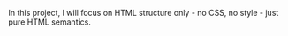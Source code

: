 <!DOCTYPE html>
<html>
<head>
<title></title>
</head>
<body>
<p> In this project, I will focus on HTML structure only - no CSS, no style - just pure HTML semantics.</p>
</body>
</html>